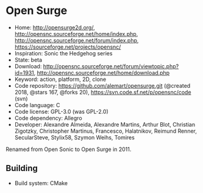 # Open Surge

- Home: http://opensurge2d.org/, http://opensnc.sourceforge.net/home/index.php, http://opensnc.sourceforge.net/forum/index.php, https://sourceforge.net/projects/opensnc/
- Inspiration: Sonic the Hedgehog series
- State: beta
- Download: http://opensnc.sourceforge.net/forum/viewtopic.php?id=1931, http://opensnc.sourceforge.net/home/download.php
- Keyword: action, platform, 2D, clone
- Code repository: https://github.com/alemart/opensurge.git (@created 2018, @stars 167, @forks 20), https://svn.code.sf.net/p/opensnc/code (svn)
- Code language: C
- Code license: GPL-3.0 (was GPL-2.0)
- Code dependency: Allegro
- Developer: Alexandre Almeida, Alexandre Martins, Arthur Blot, Christian Zigotzky, Christopher Martinus, Francesco, Halatnikov, Reimund Renner, SecularSteve, Stylix58, Szymon Weihs, Tomires

Renamed from Open Sonic to Open Surge in 2011.

## Building

- Build system: CMake
